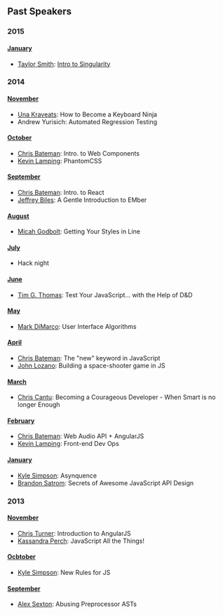 ## Past Speakers

###  2015

#### [January](http://www.meetup.com/San-Antonio-JavaScript-User-Group/events/219245780/)
 - [Taylor Smith](https://twitter.com/tsmith512): [Intro to Singularity](http://tsmith512.github.io/intro-to-singularity/)


###  2014

#### [November](http://www.meetup.com/San-Antonio-JavaScript-User-Group/events/213759692/)
 - [Una Kraveats](https://twitter.com/Una): How to Become a Keyboard Ninja
 - Andrew Yurisich: Automated Regression Testing

#### [October](http://www.meetup.com/San-Antonio-JavaScript-User-Group/events/208408592/)
 - [Chris Bateman](https://twitter.com/batemanchris): Intro. to Web Components
 - [Kevin Lamping](https://twitter.com/klamping): PhantomCSS

#### [September](http://www.meetup.com/San-Antonio-JavaScript-User-Group/events/197659022/)
- [Chris Bateman](https://twitter.com/batemanchris): Intro. to React
- [Jeffrey Biles](https://twitter.com/jeffreybiles): A Gentle Introduction to EMber

#### [August](http://www.meetup.com/San-Antonio-JavaScript-User-Group/events/195493872/)
- [Micah Godbolt](https://twitter.com/micahgodbolt): Getting Your Styles in Line

#### [July](http://www.meetup.com/San-Antonio-JavaScript-User-Group/events/188190062/)
- Hack night

#### [June](http://www.meetup.com/San-Antonio-JavaScript-User-Group/events/185727302/)
- [Tim G. Thomas](): Test Your JavaScript... with the Help of D&D

#### [May](http://www.meetup.com/San-Antonio-JavaScript-User-Group/events/177507572/)
- [Mark DiMarco](): User Interface Algorithms

#### [April](http://www.meetup.com/San-Antonio-JavaScript-User-Group/events/170393212/)
- [Chris Bateman](): The "new" keyword in JavaScript
- [John Lozano](): Building a space-shooter game in JS

#### [March](http://www.meetup.com/San-Antonio-JavaScript-User-Group/events/165465192/)
- [Chris Cantu](): Becoming a Courageous Developer - When Smart is no longer Enough

#### [February](http://www.meetup.com/San-Antonio-JavaScript-User-Group/events/141657182/)
- [Chris Bateman](): Web Audio API + AngularJS
- [Kevin Lamping](): Front-end Dev Ops

#### [January](http://www.meetup.com/San-Antonio-JavaScript-User-Group/events/141657042/)
- [Kyle Simpson](): Asynquence
- [Brandon Satrom](): Secrets of Awesome JavaScript API Design


### 2013

#### [November](http://www.meetup.com/San-Antonio-JavaScript-User-Group/events/143633872/)
- [Chris Turner](): Introduction to AngularJS
- [Kassandra Perch](): JavaScript All the Things!

#### [Ocbtober](http://www.meetup.com/San-Antonio-JavaScript-User-Group/events/138732852/)
- [Kyle Simpson](): New Rules for JS

#### [September](http://www.meetup.com/San-Antonio-JavaScript-User-Group/events/138680102/)
- [Alex Sexton](): Abusing Preprocessor ASTs

